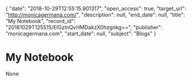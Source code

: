 {
  "date": "2018-10-29T12:55:15.901317", 
  "open_access": true, 
  "target_url": "http://monicagermana.com/", 
  "description": null, 
  "end_date": null, 
  "title": "My Notebook", 
  "record_id": "20181029T125515/EIGzInQvHMDakzX0hzgnkg==", 
  "publisher": "monicagermana.com", 
  "start_date": null, 
  "subject": "Blogs"
}

# My Notebook

None